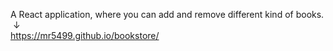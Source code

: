 A React application, where you can add and remove different kind of books.
<br>
&nbsp;↓&nbsp;
<br>
https://mr5499.github.io/bookstore/
